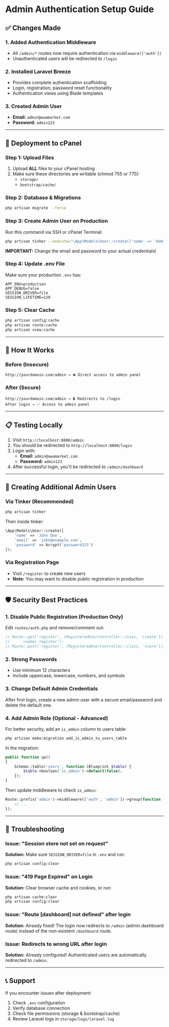 # Admin Authentication Setup Guide

## ✅ Changes Made

### 1. Added Authentication Middleware
- All `/admin/*` routes now require authentication via `middleware(['auth'])`
- Unauthenticated users will be redirected to `/login`

### 2. Installed Laravel Breeze
- Provides complete authentication scaffolding
- Login, registration, password reset functionality
- Authentication views using Blade templates

### 3. Created Admin User
- **Email:** `admin@awamarket.com`
- **Password:** `admin123`

---

## 🚀 Deployment to cPanel

### Step 1: Upload Files
1. Upload **ALL** files to your cPanel hosting
2. Make sure these directories are writable (chmod 755 or 775):
   - `storage/`
   - `bootstrap/cache/`

### Step 2: Database & Migrations
```bash
php artisan migrate --force
```

### Step 3: Create Admin User on Production
Run this command via SSH or cPanel Terminal:

```bash
php artisan tinker --execute="\App\Models\User::create(['name' => 'Admin', 'email' => 'your-email@domain.com', 'password' => bcrypt('your-secure-password')]);"
```

**IMPORTANT:** Change the email and password to your actual credentials!

### Step 4: Update .env File
Make sure your production `.env` has:

```env
APP_ENV=production
APP_DEBUG=false
SESSION_DRIVER=file
SESSION_LIFETIME=120
```

### Step 5: Clear Cache
```bash
php artisan config:cache
php artisan route:cache
php artisan view:cache
```

---

## 🔐 How It Works

### Before (Insecure)
```
http://yourdomain.com/admin → ❌ Direct access to admin panel
```

### After (Secure)
```
http://yourdomain.com/admin → 🔒 Redirects to /login
After login → ✅ Access to admin panel
```

---

## 📋 Testing Locally

1. Visit `http://localhost:8000/admin`
2. You should be redirected to `http://localhost:8000/login`
3. Login with:
   - **Email:** `admin@awamarket.com`
   - **Password:** `admin123`
4. After successful login, you'll be redirected to `/admin/dashboard`

---

## 🔑 Creating Additional Admin Users

### Via Tinker (Recommended)
```bash
php artisan tinker
```

Then inside tinker:
```php
\App\Models\User::create([
    'name' => 'John Doe',
    'email' => 'john@example.com',
    'password' => bcrypt('password123')
]);
```

### Via Registration Page
- Visit `/register` to create new users
- **Note:** You may want to disable public registration in production

---

## 🛡️ Security Best Practices

### 1. Disable Public Registration (Production Only)
Edit `routes/auth.php` and remove/comment out:
```php
// Route::get('register', [RegisteredUserController::class, 'create'])
//     ->name('register');
// Route::post('register', [RegisteredUserController::class, 'store']);
```

### 2. Strong Passwords
- Use minimum 12 characters
- Include uppercase, lowercase, numbers, and symbols

### 3. Change Default Admin Credentials
After first login, create a new admin user with a secure email/password and delete the default one.

### 4. Add Admin Role (Optional - Advanced)
For better security, add an `is_admin` column to users table:

```bash
php artisan make:migration add_is_admin_to_users_table
```

In the migration:
```php
public function up()
{
    Schema::table('users', function (Blueprint $table) {
        $table->boolean('is_admin')->default(false);
    });
}
```

Then update middleware to check `is_admin`:
```php
Route::prefix('admin')->middleware(['auth', 'admin'])->group(function () {
    // ...
});
```

---

## 🐞 Troubleshooting

### Issue: "Session store not set on request"
**Solution:** Make sure `SESSION_DRIVER=file` in `.env` and run:
```bash
php artisan config:clear
```

### Issue: "419 Page Expired" on Login
**Solution:** Clear browser cache and cookies, or run:
```bash
php artisan cache:clear
php artisan config:clear
```

### Issue: "Route [dashboard] not defined" after login
**Solution:** Already fixed! The login now redirects to `/admin` (admin.dashboard route) instead of the non-existent `/dashboard` route.

### Issue: Redirects to wrong URL after login
**Solution:** Already configured! Authenticated users are automatically redirected to `/admin`.

---

## 📞 Support

If you encounter issues after deployment:
1. Check `.env` configuration
2. Verify database connection
3. Check file permissions (storage & bootstrap/cache)
4. Review Laravel logs in `storage/logs/laravel.log`
